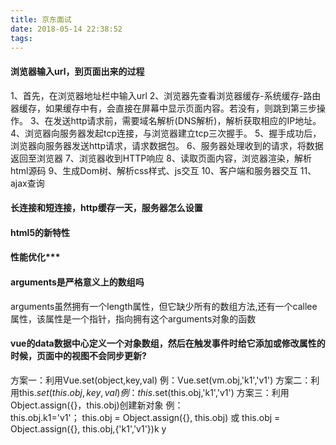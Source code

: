 ```yaml
---
title: 京东面试
date: 2018-05-14 22:38:52
tags:
---
```


#### 浏览器输入url，到页面出来的过程
1、首先，在浏览器地址栏中输入url
2、浏览器先查看浏览器缓存-系统缓存-路由器缓存，如果缓存中有，会直接在屏幕中显示页面内容。若没有，则跳到第三步操作。
3、在发送http请求前，需要域名解析(DNS解析)，解析获取相应的IP地址。
4、浏览器向服务器发起tcp连接，与浏览器建立tcp三次握手。
5、握手成功后，浏览器向服务器发送http请求，请求数据包。
6、服务器处理收到的请求，将数据返回至浏览器
7、浏览器收到HTTP响应
8、读取页面内容，浏览器渲染，解析html源码
9、生成Dom树、解析css样式、js交互
10、客户端和服务器交互
11、ajax查询
#### 长连接和短连接，http缓存一天，服务器怎么设置
#### html5的新特性
#### 性能优化***
#### arguments是严格意义上的数组吗
arguments虽然拥有一个length属性，但它缺少所有的数组方法,还有一个callee属性，该属性是一个指针，指向拥有这个arguments对象的函数

#### vue的data数据中心定义一个对象数组，然后在触发事件时给它添加或修改属性的时候，页面中的视图不会同步更新?
方案一：利用Vue.set(object,key,val)
例：Vue.set(vm.obj,'k1','v1')
方案二：利用this.$set(this.obj,key,val)
例：this.$set(this.obj,'k1','v1')
方案三：利用Object.assign({}，this.obj)创建新对象
例：  
                    this.obj.k1='v1'；
                    this.obj = Object.assign({}, this.obj)
                或
                    this.obj = Object.assign({}, this.obj,{'k1','v1'})k y


